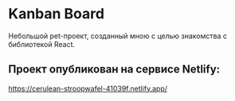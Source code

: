 # Kanban Board 
Небольшой pet-проект, созданный мною с целью знакомства с библиотекой React.

## Проект опубликован на сервисе Netlify:
https://cerulean-stroopwafel-41039f.netlify.app/
